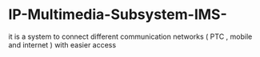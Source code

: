 # IP-Multimedia-Subsystem-IMS-
it is a system to connect different communication networks ( PTC , mobile and internet ) with easier access 
